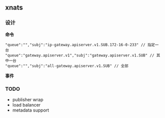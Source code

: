 ## xnats



### 设计


**命令**
```
"queue":"","subj":"ip-gateway.apiserver.v1.SUB.172-16-0-233" // 指定一台
"queue":"gateway.apiserver.v1","subj":"gateway.apiserver.v1.SUB" // 其中一台
"queue":"","subj":"all-gateway.apiserver.v1.SUB" // 全部
```

**事件**


### TODO
- publisher wrap
- load balancer
- metadata support




